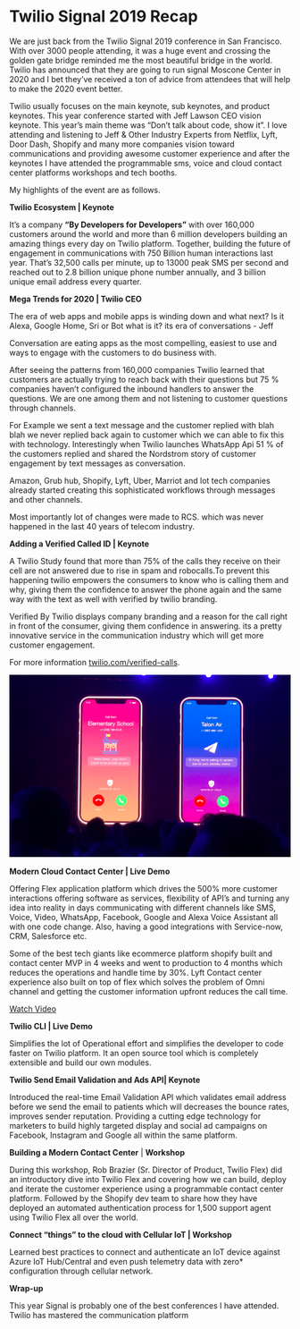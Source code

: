 # Twilio Signal 2019 Recap

We are just back from the Twilio Signal 2019 conference in San Francisco. With over 3000 people attending, it was a huge event and crossing the golden gate bridge reminded me the most beautiful bridge in the world. Twilio has announced that they are going to run signal Moscone Center  in 2020 and I bet they’ve received a ton of advice from attendees that will help to make the 2020 event better.

Twilio usually focuses on the main keynote, sub keynotes, and product keynotes. This year conference started with Jeff Lawson CEO vision keynote. This year’s main theme was “Don’t talk about code, show it”. I love attending and listening to Jeff & Other Industry Experts from Netflix, Lyft, Door Dash, Shopify and many more companies vision toward communications and providing awesome customer experience and after the keynotes I have attended the programmable sms, voice and cloud contact center platforms workshops and tech booths.

 My highlights of the event are as follows.

**Twilio Ecosystem \| Keynote**

It’s a company **“By Developers for Developers”** with over  160,000 customers around the world and more than 6 million developers building an amazing things every day on Twilio platform. Together, building the future of engagement in communications with 750 Billion human interactions last year. That’s 32,500 calls per minute, up to 13000 peak SMS per second and reached out to 2.8 billion unique phone number annually, and 3 billion unique email address every quarter.

**Mega Trends for 2020 \| Twilio CEO**

The era of web apps and mobile apps is winding down and what next? Is it Alexa, Google Home, Sri or Bot what is it? its era of conversations - Jeff 

Conversation are eating apps as the most compelling, easiest to use and ways to engage with the customers to do business with.

After seeing the patterns from 160,000 companies Twilio learned that customers are actually trying to reach back with their questions but 75 % companies haven’t configured the inbound handlers to answer the questions. We are one among them and not listening to customer questions through channels.

For Example we sent a text message and the customer replied with blah blah  we never replied back again to customer which  we can able to fix this with technology. Interestingly when Twilio launches WhatsApp Api  51 % of the customers replied and shared the Nordstrom story of customer engagement by text messages as conversation.

Amazon, Grub hub, Shopify, Lyft, Uber, Marriot and lot tech companies already started creating this sophisticated workflows through messages and other channels.

Most importantly  lot of changes were made to RCS. which was never happened in the last 40 years of telecom industry.

**Adding a Verified Called ID \| Keynote**

A Twilio Study found that more than 75% of the calls they receive on their cell are not answered due to rise in spam and robocalls.To prevent this happening twilio empowers the consumers to know  who is calling them and why, giving them the confidence to answer the phone again and the same way with the text as well with verified by twilio branding. 

Verified By Twilio displays company branding and a reason for the call right in front of the consumer, giving them confidence in answering. its a pretty innovative service in the communication industry which will get more customer engagement.

For more information [twilio.com/verified-calls](https://t.co/Jo1nnvqnm9?amp=1).

![](../.gitbook/assets/screen-shot-2019-08-08-at-7.30.10-pm.png)

**Modern Cloud Contact Center \| Live Demo**

Offering Flex application platform which drives the 500% more customer interactions offering software as services, flexibility of API’s and turning any idea into reality in days communicating with different channels like SMS, Voice, Video, WhatsApp, Facebook, Google and Alexa Voice Assistant all with one code change. Also, having a good integrations with Service-now, CRM, Salesforce etc.

Some of the best tech giants  like ecommerce platform shopify built and contact center MVP in 4 weeks and went to production to 4 months which reduces the operations and handle time by 30%. Lyft Contact center experience also built on top of flex which solves the problem of Omni channel and getting the customer information upfront reduces the call time.

[Watch Video](https://www.youtube.com/watch?v=7IwA-Z7AzX0)

**Twilio CLI \| Live Demo**

Simplifies the lot of Operational effort and simplifies the developer to code faster on Twilio platform. It an open source tool which is completely extensible and build our own modules.

**Twilio Send Email Validation and Ads API\| Keynote**

Introduced the real-time Email Validation API which validates email address before we send the email to patients which will decreases the bounce rates, improves sender reputation. Providing a cutting edge technology for marketers to build highly targeted display and social ad campaigns on Facebook, Instagram and Google all within the same platform.

**Building a Modern Contact Center** \| **Workshop**

During this workshop, Rob Brazier \(Sr. Director of Product, Twilio Flex\) did an introductory dive into Twilio Flex and covering how we can build, deploy and iterate the customer experience using a programmable contact center platform. Followed by the Shopify dev team to share how they have deployed an automated authentication process for 1,500 support agent using Twilio Flex all over the world.

**Connect “things” to the cloud with Cellular IoT \| Workshop**

Learned best practices to connect and authenticate an IoT device against Azure IoT Hub/Central and even push telemetry data with zero\* configuration through cellular network.

**Wrap-up**

This year Signal is probably one of the best conferences I have attended. Twilio has mastered the communication platform

